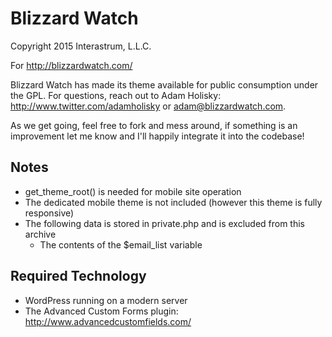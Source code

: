 # Blizzard Watch

Copyright 2015 Interastrum, L.L.C.

For http://blizzardwatch.com/

Blizzard Watch has made its theme available for public consumption under the GPL. For questions, reach out to Adam Holisky: http://www.twitter.com/adamholisky or adam@blizzardwatch.com.

As we get going, feel free to fork and mess around, if something is an improvement let me know and I'll happily integrate it into the codebase!

## Notes

* get_theme_root() is needed for mobile site operation
* The dedicated mobile theme is not included (however this theme is fully responsive)
* The following data is stored in private.php and is excluded from this archive
	* The contents of the $email_list variable

## Required Technology

* WordPress running on a modern server
* The Advanced Custom Forms plugin: http://www.advancedcustomfields.com/

